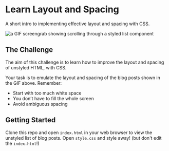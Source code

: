# Learn Layout and Spacing

A short intro to implementing effective layout and spacing with CSS.

![a GIF screengrab showing scrolling through a styled list component](https://i.gyazo.com/92a4f3cdaed5d4caaf8c51f0ca19c388.gif)

## The Challenge

The aim of this challenge is to learn how to improve the layout and spacing of unstyled HTML, with CSS.

Your task is to emulate the layout and spacing of the blog posts shown in the GIF above. Remember:

- Start with too much white space
- You don’t have to fill the whole screen
- Avoid ambiguous spacing

## Getting Started

Clone this repo and open `index.html` in your web browser to view the unstyled list of blog posts. Open `style.css` and style away! (but don't edit the `index.html`!)
